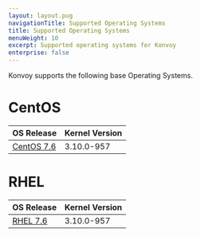 ```yaml
---
layout: layout.pug
navigationTitle: Supported Operating Systems
title: Supported Operating Systems
menuWeight: 10
excerpt: Supported operating systems for Konvoy
enterprise: false
---
```


Konvoy supports the following base Operating Systems.

# CentOS

| OS Release | Kernel Version |
|------------|----------------|
| [CentOS 7.6][centos_7_6] | 3.10.0-957 |

# RHEL

| OS Release | Kernel Version |
|------------|----------------|
| [RHEL 7.6][rhel_7_6] | 3.10.0-957 |

[centos_7_6]: https://wiki.centos.org/Manuals/ReleaseNotes/CentOS7.1810
[rhel_7_6]: https://access.redhat.com/documentation/en-us/red_hat_enterprise_linux/7/html/7.6_release_notes/index
